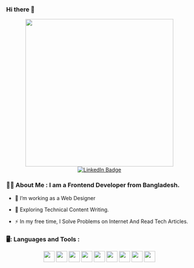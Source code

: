 ### Hi there 👋

<!--
**AhshanHabib26/AhshanHabib26** is a ✨ _special_ ✨ repository because its `README.md` (this file) appears on your GitHub profile.

Here are some ideas to get you started:

- 🔭 I’m currently working on ...
- 🌱 I’m currently learning ...
- 👯 I’m looking to collaborate on ...
- 🤔 I’m looking for help with ...
- 💬 Ask me about ...
- 📫 How to reach me: ...
- 😄 Pronouns: ...
- ⚡ Fun fact: ...
<img src="https://img.shields.io/badge/firebase-FFCA28.svg?&style=for-the-badge&logo=firebase&logoColor=white" height="30"/> 
<img src="https://img.shields.io/badge/Node.js-43853D?style=for-the-badge&logo=node.js&logoColor=white" height="30"/> 
<img src=" https://img.shields.io/badge/MongoDB-4EA94B?style=for-the-badge&logo=mongodb&logoColor=white" height="30"/>
<img src="https://img.shields.io/badge/React_Router-CA4245?style=for-the-badge&logo=react-router&logoColor=white" height="30"/> 
<img src="https://img.shields.io/badge/Material--UI-0081CB?style=for-the-badge&logo=material-ui&logoColor=white" height="30"/> 
-->

<div id="header" align="center">
  <img src="https://media.giphy.com/media/qgQUggAC3Pfv687qPC/giphy.gif" width="400"/>
</div>


<div id="badges" align='center'>
  <a href="https://www.linkedin.com/in/ahshanhabib26/">
    <img src="https://img.shields.io/badge/LinkedIn-blue?style=for-the-badge&logo=linkedin&logoColor=white" alt="LinkedIn Badge"/>
  </a>
</div>


### :man_technologist: About Me : I am a Frontend Developer from  Bangladesh.

- :telescope: I’m working as a Web Designer

- :seedling: Exploring Technical Content Writing.

- :zap: In my free time, I Solve Problems on Internet And Read Tech Articles.
  

### 🖥️: Languages and Tools :

<div align='center'>
<img src="https://img.shields.io/badge/HTML5-E34F26?style=for-the-badge&logo=html5&logoColor=white" height="30"/> 
<img src="https://img.shields.io/badge/CSS3-1572B6?style=for-the-badge&logo=css3&logoColor=white" height="30"/> 
<img src="https://img.shields.io/badge/Sass-CC6699?style=for-the-badge&logo=sass&logoColor=white" height="30"/> 
<img src="https://img.shields.io/badge/Bootstrap-563D7C?style=for-the-badge&logo=bootstrap&logoColor=white" height="30"/> 
<img src="https://img.shields.io/badge/Tailwind_CSS-38B2AC?style=for-the-badge&logo=tailwind-css&logoColor=white" height="30"/>
<img src="https://img.shields.io/badge/javascript-F7DF1E.svg?&style=for-the-badge&logo=javascript&logoColor=white" height="30"/>  
<img src="https://img.shields.io/badge/React-20232A?style=for-the-badge&logo=react&logoColor=61DAFB" height="30"/> 
<img src="https://img.shields.io/badge/Netlify-00C7B7?style=for-the-badge&logo=netlify&logoColor=white" height="30"/> 
<img src="https://img.shields.io/badge/Heroku-430098?style=for-the-badge&logo=heroku&logoColor=white" height="30"/> 
</div>


